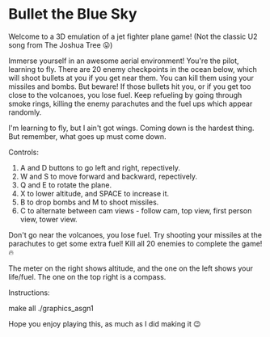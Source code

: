 Bullet the Blue Sky
=========================
Welcome to a 3D emulation of a jet fighter plane game!
(Not the classic U2 song from The Joshua Tree :stuck_out_tongue:)

Immerse yourself in an awesome aerial environment! You're the pilot, learning to fly. There are 20 enemy checkpoints in the ocean below, which will shoot bullets at you if you get near them. You can kill them using your missiles and bombs. But beware! If those bullets hit you, or if you get too close to the volcanoes, you lose fuel. Keep refueling by going through smoke rings, killing the enemy parachutes and the fuel ups which appear randomly. 

I'm learning to fly, but I ain't got wings. Coming down is the hardest thing. But remember, what goes up must come down. 

Controls:
1. A and D buttons to go left and right, repectively. 
2. W and S to move forward and backward, repectively. 
3. Q and E to rotate the plane. 
4. X to lower altitude, and SPACE to increase it. 
5. B to drop bombs and M to shoot missiles. 
6. C to alternate between cam views - follow cam, top view, first person view, tower view. 

Don't go near the volcanoes, you lose fuel.
Try shooting your missiles at the parachutes to get some extra fuel! 
Kill all 20 enemies to complete the game! :fire:

The meter on the right shows altitude, and the one on the left shows your life/fuel. The one on the top right is a compass. 

Instructions:

make all
./graphics_asgn1 

Hope you enjoy playing this, as much as I did making it :wink:



